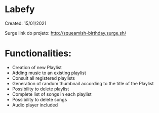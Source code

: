 # Labefy

Created: 15/01/2021

Surge link do projeto: http://squeamish-birthday.surge.sh/

# Functionalities:
- Creation of new Playlist
- Adding music to an existing playlist
- Consult all registered playlists
- Generation of random thumbnail according to the title of the Playlist
- Possibility to delete playlist
- Complete list of songs in each playlist
- Possibility to delete songs
- Audio player included
